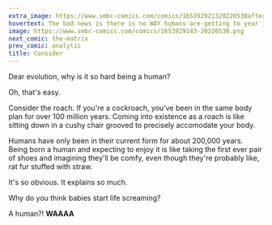 ```yaml
---
extra_image: https://www.smbc-comics.com/comics/165392921320220530after.png
hovertext: The bad news is there is no WAY humans are getting to year 100 million.
image: https://www.smbc-comics.com/comics/1653929143-20220530.png
next_comic: the-matrix
prev_comic: analytic
title: Consider
---
```


Dear evolution, why is it so hard being a human?

Oh, that's easy.

Consider the roach. If you're a cockroach, you've been in the same body plan for over 100 million years. Coming into existence as a roach is like sitting down in a cushy chair grooved to precisely accomodate your body.

Humans have only been in their current form for about 200,000 years. Being born a human and expecting to enjoy it is like taking the first ever pair of shoes and imagining they'll be comfy, even though they're probably like, rat fur stuffed with straw.

It's so obvious. It explains so much.

Why do you think babies start life screaming?

A human?! **WAAAA**

